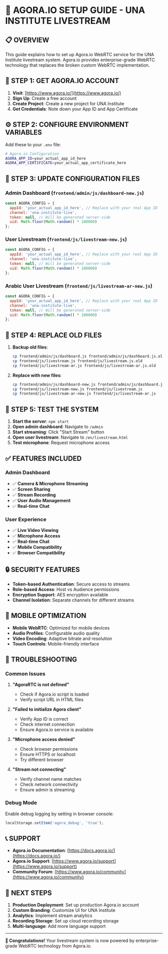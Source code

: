 # 🚀 AGORA.IO SETUP GUIDE - UNA INSTITUTE LIVESTREAM

## 📋 OVERVIEW

This guide explains how to set up Agora.io WebRTC service for the UNA Institute livestream system. Agora.io provides enterprise-grade WebRTC technology that replaces the broken custom WebRTC implementation.

## 🔑 STEP 1: GET AGORA.IO ACCOUNT

1. **Visit**: [https://www.agora.io/](https://www.agora.io/)
2. **Sign Up**: Create a free account
3. **Create Project**: Create a new project for UNA Institute
4. **Get Credentials**: Note down your App ID and App Certificate

## ⚙️ STEP 2: CONFIGURE ENVIRONMENT VARIABLES

Add these to your `.env` file:

```bash
# Agora.io Configuration
AGORA_APP_ID=your_actual_app_id_here
AGORA_APP_CERTIFICATE=your_actual_app_certificate_here
```

## 🔧 STEP 3: UPDATE CONFIGURATION FILES

### Admin Dashboard (`frontend/admin/js/dashboard-new.js`)
```javascript
const AGORA_CONFIG = {
  appId: 'your_actual_app_id_here', // Replace with your real App ID
  channel: 'una-institute-live',
  token: null, // Will be generated server-side
  uid: Math.floor(Math.random() * 100000)
};
```

### User Livestream (`frontend/js/livestream-new.js`)
```javascript
const AGORA_CONFIG = {
  appId: 'your_actual_app_id_here', // Replace with your real App ID
  channel: 'una-institute-live',
  token: null, // Will be generated server-side
  uid: Math.floor(Math.random() * 100000)
};
```

### Arabic User Livestream (`frontend/js/livestream-ar-new.js`)
```javascript
const AGORA_CONFIG = {
  appId: 'your_actual_app_id_here', // Replace with your real App ID
  channel: 'una-institute-live',
  token: null, // Will be generated server-side
  uid: Math.floor(Math.random() * 100000)
};
```

## 🚀 STEP 4: REPLACE OLD FILES

1. **Backup old files**:
   ```bash
   cp frontend/admin/js/dashboard.js frontend/admin/js/dashboard.js.old
   cp frontend/js/livestream.js frontend/js/livestream.js.old
   cp frontend/js/livestream-ar.js frontend/js/livestream-ar.js.old
   ```

2. **Replace with new files**:
   ```bash
   cp frontend/admin/js/dashboard-new.js frontend/admin/js/dashboard.js
   cp frontend/js/livestream-new.js frontend/js/livestream.js
   cp frontend/js/livestream-ar-new.js frontend/js/livestream-ar.js
   ```

## 🧪 STEP 5: TEST THE SYSTEM

1. **Start the server**: `npm start`
2. **Open admin dashboard**: Navigate to `/admin`
3. **Start streaming**: Click "Start Stream" button
4. **Open user livestream**: Navigate to `/en/livestream.html`
5. **Test microphone**: Request microphone access

## ✅ FEATURES INCLUDED

### Admin Dashboard
- ✅ **Camera & Microphone Streaming**
- ✅ **Screen Sharing**
- ✅ **Stream Recording**
- ✅ **User Audio Management**
- ✅ **Real-time Chat**

### User Experience
- ✅ **Live Video Viewing**
- ✅ **Microphone Access**
- ✅ **Real-time Chat**
- ✅ **Mobile Compatibility**
- ✅ **Browser Compatibility**

## 🔒 SECURITY FEATURES

- **Token-based Authentication**: Secure access to streams
- **Role-based Access**: Host vs Audience permissions
- **Encryption Support**: AES encryption available
- **Channel Isolation**: Separate channels for different streams

## 📱 MOBILE OPTIMIZATION

- **Mobile WebRTC**: Optimized for mobile devices
- **Audio Profiles**: Configurable audio quality
- **Video Encoding**: Adaptive bitrate and resolution
- **Touch Controls**: Mobile-friendly interface

## 🚨 TROUBLESHOOTING

### Common Issues

1. **"AgoraRTC is not defined"**
   - Check if Agora.io script is loaded
   - Verify script URL in HTML files

2. **"Failed to initialize Agora client"**
   - Verify App ID is correct
   - Check internet connection
   - Ensure Agora.io service is available

3. **"Microphone access denied"**
   - Check browser permissions
   - Ensure HTTPS or localhost
   - Try different browser

4. **"Stream not connecting"**
   - Verify channel name matches
   - Check network connectivity
   - Ensure admin is streaming

### Debug Mode

Enable debug logging by setting in browser console:
```javascript
localStorage.setItem('agora_debug', 'true');
```

## 📞 SUPPORT

- **Agora.io Documentation**: [https://docs.agora.io/](https://docs.agora.io/)
- **Agora.io Support**: [https://www.agora.io/support](https://www.agora.io/support)
- **Community Forum**: [https://www.agora.io/community](https://www.agora.io/community)

## 🎯 NEXT STEPS

1. **Production Deployment**: Set up production Agora.io account
2. **Custom Branding**: Customize UI for UNA Institute
3. **Analytics**: Implement stream analytics
4. **Recording Storage**: Set up cloud recording storage
5. **Multi-language**: Add more language support

---

**🎉 Congratulations!** Your livestream system is now powered by enterprise-grade WebRTC technology from Agora.io.
